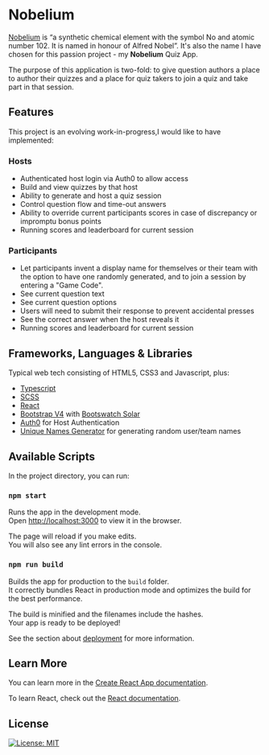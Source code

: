 # Nobelium

[Nobelium](https://en.wikipedia.org/wiki/Nobelium) is “a synthetic chemical element with the symbol No and atomic number 102. It is named in honour of Alfred Nobel”. It's also the name I have chosen for this passion project - my **Nobelium** Quiz App.

The purpose of this application is two-fold: to give question authors a place to author their quizzes and a place for quiz takers to join a quiz and take part in that session.

## Features

This project is an evolving work-in-progress,I would like to have implemented:

### Hosts

- Authenticated host login via Auth0 to allow access
- Build and view quizzes by that host
- Ability to generate and host a quiz session
- Control question flow and time-out answers
- Ability to override current participants scores in case of discrepancy or impromptu bonus points
- Running scores and leaderboard for current session

### Participants

- Let participants invent a display name for themselves or their team with the option to have one randomly generated, and to join a session by entering a "Game Code".
- See current question text
- See current question options
- Users will need to submit their response to prevent accidental presses
- See the correct answer when the host reveals it
- Running scores and leaderboard for current session

## Frameworks, Languages & Libraries

Typical web tech consisting of HTML5, CSS3 and Javascript, plus:

- [Typescript](https://www.typescriptlang.org/)
- [SCSS](https://sass-lang.com/documentation/syntax)
- [React](https://reactjs.org/)
- [Bootstrap V4](https://getbootstrap.com/) with [Bootswatch Solar](https://bootswatch.com/solar/)
- [Auth0](https://auth0.com/) for Host Authentication
- [Unique Names Generator](https://github.com/andreasonny83/unique-names-generator) for generating random user/team names

## Available Scripts

In the project directory, you can run:

### `npm start`

Runs the app in the development mode.  
Open [http://localhost:3000](http://localhost:3000) to view it in the browser.

The page will reload if you make edits.  
You will also see any lint errors in the console.

### `npm run build`

Builds the app for production to the `build` folder.  
It correctly bundles React in production mode and optimizes the build for the best performance.

The build is minified and the filenames include the hashes.  
Your app is ready to be deployed!

See the section about [deployment](https://facebook.github.io/create-react-app/docs/deployment) for more information.

## Learn More

You can learn more in the [Create React App documentation](https://facebook.github.io/create-react-app/docs/getting-started).

To learn React, check out the [React documentation](https://reactjs.org/).

## License
[![License: MIT](https://img.shields.io/badge/License-MIT-yellow.svg)](https://opensource.org/licenses/MIT)
